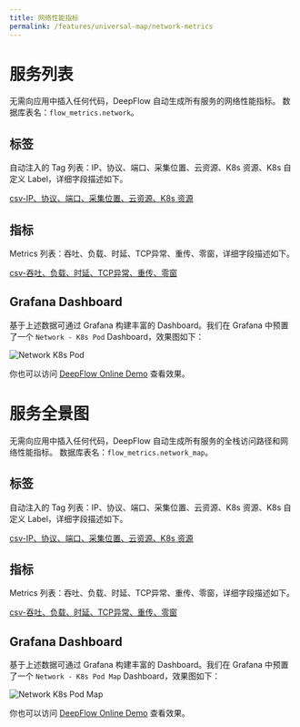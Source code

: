 ```yaml
---
title: 网络性能指标
permalink: /features/universal-map/network-metrics
---
```


# 服务列表

无需向应用中插入任何代码，DeepFlow 自动生成所有服务的网络性能指标。
数据库表名：`flow_metrics.network`。

## 标签

自动注入的 Tag 列表：IP、协议、端口、采集位置、云资源、K8s 资源、K8s 自定义 Label，详细字段描述如下。

[csv-IP、协议、端口、采集位置、云资源、K8s 资源](https://raw.githubusercontent.com/deepflowio/deepflow/main/server/querier/db_descriptions/clickhouse/tag/flow_metrics/network.ch)

## 指标

Metrics 列表：吞吐、负载、时延、TCP异常、重传、零窗，详细字段描述如下。

[csv-吞吐、负载、时延、TCP异常、重传、零窗](https://raw.githubusercontent.com/deepflowio/deepflow/main/server/querier/db_descriptions/clickhouse/metrics/flow_metrics/network.ch)

## Grafana Dashboard

基于上述数据可通过 Grafana 构建丰富的 Dashboard。我们在 Grafana 中预置了一个 `Network - K8s Pod` Dashboard，效果图如下：

![Network K8s Pod](https://yunshan-guangzhou.oss-cn-beijing.aliyuncs.com/pub/pic/2022082363044143504e0.png)

你也可以访问 [DeepFlow Online Demo](https://ce-demo.deepflow.yunshan.net/d/Network_K8s_Pod/network-k8s-pod?var-namespace=deepflow-otel-grpc-demo&from=deepflow-doc) 查看效果。

# 服务全景图

无需向应用中插入任何代码，DeepFlow 自动生成所有服务的全栈访问路径和网络性能指标。
数据库表名：`flow_metrics.network_map`。

## 标签

自动注入的 Tag 列表：IP、协议、端口、采集位置、云资源、K8s 资源、K8s 自定义 Label，详细字段描述如下。

[csv-IP、协议、端口、采集位置、云资源、K8s 资源](https://raw.githubusercontent.com/deepflowio/deepflow/main/server/querier/db_descriptions/clickhouse/tag/flow_metrics/network_map.ch)

## 指标

Metrics 列表：吞吐、负载、时延、TCP异常、重传、零窗，详细字段描述如下。

[csv-吞吐、负载、时延、TCP异常、重传、零窗](https://raw.githubusercontent.com/deepflowio/deepflow/main/server/querier/db_descriptions/clickhouse/metrics/flow_metrics/network_map.ch)

## Grafana Dashboard

基于上述数据可通过 Grafana 构建丰富的 Dashboard。我们在 Grafana 中预置了一个 `Network - K8s Pod Map` Dashboard，效果图如下：

![Network K8s Pod Map](https://yunshan-guangzhou.oss-cn-beijing.aliyuncs.com/pub/pic/2022082363044143e589f.png)

你也可以访问 [DeepFlow Online Demo](https://ce-demo.deepflow.yunshan.net/d/Network_K8s_Pod_Map/network-k8s-pod-map?var-namespace=deepflow-otel-grpc-demo&from=deepflow-doc) 查看效果。
